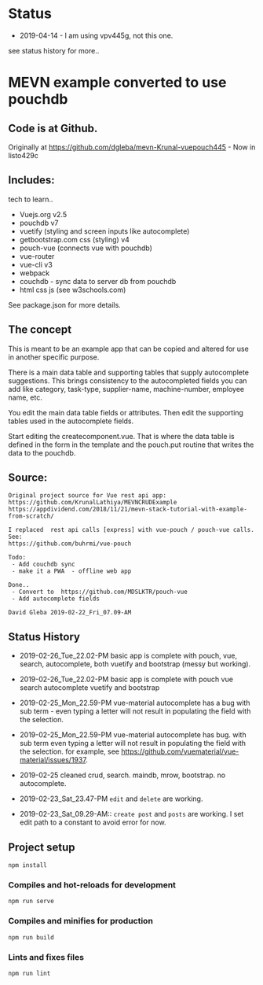 



# Status

 - 2019-04-14 -  I am using vpv445g, not this one.

see status history for more..


# MEVN example converted to use pouchdb

## Code is at Github.

Originally at https://github.com/dgleba/mevn-Krunal-vuepouch445 - Now in listo429c



## Includes:

tech to learn..

- Vuejs.org v2.5
- pouchdb v7
- vuetify (styling and screen inputs like autocomplete)
- getbootstrap.com css (styling) v4
- pouch-vue (connects vue with pouchdb)
- vue-router
- vue-cli v3
- webpack
- couchdb - sync data to server db from pouchdb
- html css js (see w3schools.com)

See package.json for more details.

## The concept

This is meant to be an example app that can be copied and altered for use in another specific purpose.

There is a main data table and supporting tables that supply autocomplete suggestions.
This brings consistency to the autocompleted fields you can add like category, task-type,
supplier-name, machine-number, employee name, etc.

You edit the main data table fields or attributes.
Then edit the supporting tables used in the autocomplete fields.

Start editing the createcomponent.vue.
That is where the data table is defined in the form in the template and the pouch.put
routine that writes the data to the pouchdb.

## Source:

```
Original project source for Vue rest api app: https://github.com/KrunalLathiya/MEVNCRUDExample
https://appdividend.com/2018/11/21/mevn-stack-tutorial-with-example-from-scratch/

I replaced  rest api calls [express] with vue-pouch / pouch-vue calls.
See:
https://github.com/buhrmi/vue-pouch

Todo:
 - Add couchdb sync
 - make it a PWA  - offline web app

Done..
 - Convert to  https://github.com/MDSLKTR/pouch-vue
 - Add autocomplete fields

David Gleba 2019-02-22_Fri_07.09-AM
```

## Status History


 - 2019-02-26_Tue_22.02-PM 
    basic app is complete with pouch, vue, search, autocomplete, both vuetify and bootstrap (messy but working).


- 2019-02-26_Tue_22.02-PM basic app is complete with pouch vue search autocomplete vuetify and bootstrap

- 2019-02-25_Mon_22.59-PM vue-material autocomplete has a bug with sub term - even typing a letter will
  not result in populating the field with the selection.

- 2019-02-25_Mon_22.59-PM vue-material autocomplete has bug. with sub term even typing a letter will not result in populating the field with the selection. for example, see https://github.com/vuematerial/vue-material/issues/1937.

* 2019-02-25 cleaned crud, search. maindb, mrow, bootstrap. no autocomplete.

* 2019-02-23_Sat_23.47-PM `edit` and `delete` are working.

* 2019-02-23_Sat_09.29-AM:: `create post` and `posts` are working.
  I set edit path to a constant to avoid error for now.


## Project setup

```
npm install
```

### Compiles and hot-reloads for development

```
npm run serve
```

### Compiles and minifies for production

```
npm run build
```

### Lints and fixes files

```
npm run lint
```
